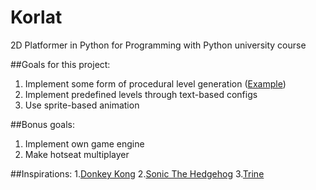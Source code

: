 # Korlat
2D Platformer in Python for Programming with Python university course

##Goals for this project:
1. Implement some form of procedural level generation ([Example](https://users.soe.ucsc.edu/~michaelm/publications/compton-aiide2006.pdf))
2. Implement predefined levels through text-based configs
3. Use sprite-based animation

##Bonus goals:
1. Implement own game engine
2. Make hotseat multiplayer


##Inspirations:
1.[Donkey Kong](http://en.wikipedia.org/wiki/Donkey_Kong_(video_game))
2.[Sonic The Hedgehog](http://en.wikipedia.org/wiki/Sonic_the_Hedgehog_(1991_video_game))
3.[Trine](http://en.wikipedia.org/wiki/Trine_(video_game))
